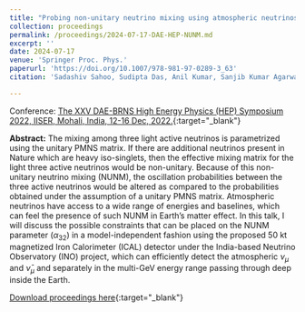 ```yaml
---
title: "Probing non-unitary neutrino mixing using atmospheric neutrinos at INO-ICAL"
collection: proceedings
permalink: /proceedings/2024-07-17-DAE-HEP-NUNM.md
excerpt: ''
date: 2024-07-17
venue: 'Springer Proc. Phys.'
paperurl: 'https://doi.org/10.1007/978-981-97-0289-3_63'
citation: 'Sadashiv Sahoo, Sudipta Das, Anil Kumar, Sanjib Kumar Agarwalla, &quot;Probing non-unitary neutrino mixing using atmospheric neutrinos at INO-ICAL&quot;, Proceedings of the XXV DAE-BRNS High Energy Physics (HEP) Symposium 2022, IISER, Mohali, India, 12-16 Dec, 2022. <i>Springer Proc. Phys.</i> 304 (2024) 290-293.'

---
```


Conference: [The XXV DAE-BRNS High Energy Physics (HEP) Symposium 2022, IISER, Mohali, India, 12-16 Dec, 2022.](https://web.iisermohali.ac.in/dept/physics/daehep2022/home.html){:target="_blank"}


**Abstract:** The mixing among three light active neutrinos is parametrized using the unitary PMNS matrix. If there are additional neutrinos present in Nature which are heavy iso-singlets, then the effective mixing matrix for the light three active neutrinos would be non-unitary. Because of this non-unitary neutrino mixing (NUNM), the oscillation probabilities between the three active neutrinos would be altered as compared to the probabilities obtained under the assumption of a unitary PMNS matrix. Atmospheric neutrinos have access to a wide range of energies and baselines, which can feel the presence of such NUNM in Earth’s matter effect. In this talk, I will discuss the possible constraints that can be placed on the NUNM parameter ($\alpha_{32}$) in a model-independent fashion using the proposed 50 kt magnetized Iron Calorimeter (ICAL) detector under the India-based Neutrino Observatory (INO) project, which can efficiently detect the atmospheric $\nu_\mu$ and $\bar{\nu}_\mu$ and separately in the multi-GeV energy range passing through deep inside the Earth.
 
[Download proceedings here](https://doi.org/10.1007/978-981-97-0289-3_63){:target="_blank"}